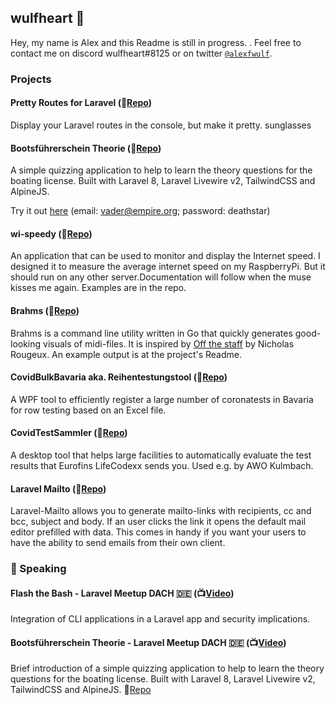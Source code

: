 ## wulfheart 👋

Hey, my name is Alex and this Readme is still in progress. . Feel free to contact me on discord wulfheart#8125 or on twitter [``@alexfwulf``](https://twitter.com/alexfwulf). 

### Projects

 #### Pretty Routes for Laravel (📖[Repo](https://github.com/Wulfheart/pretty-routes))
Display your Laravel routes in the console, but make it pretty. sunglasses

#### Bootsführerschein Theorie (📖[Repo](https://github.com/Wulfheart/bootsfuehrerschein-theorie))
 A simple quizzing application to help to learn the theory questions for the boating license. Built with Laravel 8, Laravel Livewire v2, TailwindCSS and AlpineJS.
 
 Try it out [here](https://alexw.uber.space) (email: vader@empire.org; password: deathstar)
 
 #### wi-speedy (📖[Repo](https://github.com/Wulfheart/wi-speedy))
 An application that can be used to monitor and display the Internet speed. I designed it to measure the average internet speed on my RaspberryPi. But it should run on any other server.Documentation will follow when the muse kisses me again. Examples are in the repo. 
 
 #### Brahms (📖[Repo](https://github.com/Wulfheart/brahms))
 
Brahms is a command line utility written in Go that quickly generates good-looking visuals of midi-files. It is inspired by [Off the staff](https://www.c82.net/offthestaff/) by Nicholas Rougeux. An example output is at the project's Readme.
 
#### CovidBulkBavaria aka. Reihentestungstool (📖[Repo](https://github.com/Wulfheart/CovidBulkBavaria))

A WPF tool to efficiently register a large number of coronatests in Bavaria for row testing based on an Excel file.

#### CovidTestSammler (📖[Repo](https://github.com/Wulfheart/CovidTestSammler))

A desktop tool that helps large facilities to automatically evaluate the test results that Eurofins LifeCodexx sends you. Used e.g. by AWO Kulmbach.

#### Laravel Mailto (📖[Repo](https://github.com/Wulfheart/laravel-mailto))

Laravel-Mailto allows you to generate mailto-links with recipients, cc and bcc, subject and body. If an user clicks the link it opens the default mail editor prefilled with data. This comes in handy if you want your users to have the ability to send emails from their own client.

### 📣 Speaking

#### Flash the Bash - Laravel Meetup DACH 🇩🇪 (📺[Video](https://youtu.be/jfSzLG3UttA?t=805))

Integration of CLI applications in a Laravel app and security implications.

#### Bootsführerschein Theorie - Laravel Meetup DACH 🇩🇪 (📺[Video](https://youtu.be/RFwVkMOKNIs?t=1397))

Brief introduction of a simple quizzing application to help to learn the theory questions for the boating license. Built with Laravel 8, Laravel Livewire v2, TailwindCSS and AlpineJS. 📖[Repo](https://github.com/Wulfheart/bootsfuehrerschein-theorie)
